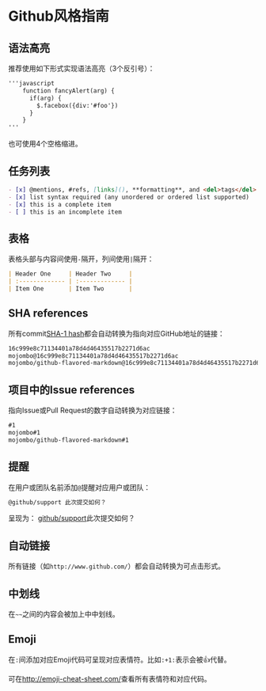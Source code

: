 # Github风格指南

## 语法高亮

推荐使用如下形式实现语法高亮（3个反引号）：

```markdown
'''javascript
    function fancyAlert(arg) {
      if(arg) {
        $.facebox({div:'#foo'})
      }
    }
'''
```

也可使用4个空格缩进。

## 任务列表

```markdown
- [x] @mentions, #refs, [links](), **formatting**, and <del>tags</del> supported
- [x] list syntax required (any unordered or ordered list supported)
- [x] this is a complete item
- [ ] this is an incomplete item
```

## 表格

表格头部与内容间使用`-`隔开，列间使用`|`隔开：

```markdown
| Header One     | Header Two     |
| :------------- | :------------- |
| Item One       | Item Two       |
```

## SHA references

所有commit[SHA-1 hash](http://en.wikipedia.org/wiki/SHA-1)都会自动转换为指向对应GitHub地址的链接：

```markdown
16c999e8c71134401a78d4d46435517b2271d6ac
mojombo@16c999e8c71134401a78d4d46435517b2271d6ac
mojombo/github-flavored-markdown@16c999e8c71134401a78d4d46435517b2271d6ac
```

## 项目中的Issue references

指向Issue或Pull Request的数字自动转换为对应链接：

```markdown
#1
mojombo#1
mojombo/github-flavored-markdown#1
```

## 提醒

在用户或团队名前添加`@`提醒对应用户或团队：

```markdown
@github/support 此次提交如何？
```

呈现为： [github/support](??)此次提交如何？

## 自动链接

所有链接（如`http://www.github.com/`）都会自动转换为可点击形式。

## 中划线

在`~~`之间的内容会被加上中中划线。

## Emoji

在`:`间添加对应Emoji代码可呈现对应表情符。比如`:+1:`表示会被:+1:代替。

可在<http://emoji-cheat-sheet.com/>查看所有表情符和对应代码。
